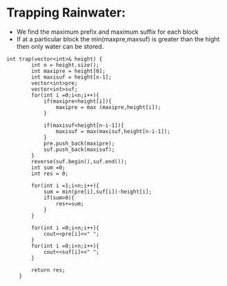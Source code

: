 # Trapping Rainwater:
- We find the maximum prefix and maximum suffix for each block
- If at a particular block the min(maxpre,maxsuf) is greater than the hight then only water can be stored.
```
int trap(vector<int>& height) {
        int n = height.size();
        int maxipre = height[0];
        int maxisuf = height[n-1];
        vector<int>pre;
        vector<int>suf;
        for(int i =0;i<n;i++){
            if(maxipre<height[i]){
                maxipre = max (maxipre,height[i]);
            }
            
            if(maxisuf<height[n-i-1]){
                maxisuf = max(maxisuf,height[n-i-1]);
            }
            pre.push_back(maxipre);
            suf.push_back(maxisuf);
        }
        reverse(suf.begin(),suf.end());
        int sum =0;
        int res = 0;

        for(int i =1;i<n;i++){
            sum = min(pre[i],suf[i])-height[i];
            if(sum>0){
                res+=sum;
            }
        }

        for(int i =0;i<n;i++){
            cout<<pre[i]<<" ";
        }
        for(int i =0;i<n;i++){
            cout<<suf[i]<<" ";
        }
        
        return res;
    }
```